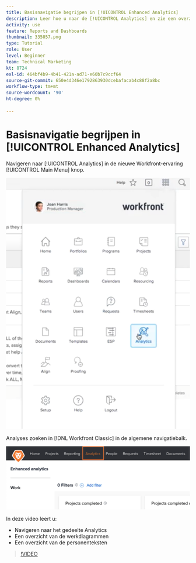 ```yaml
---
title: Basisnavigatie begrijpen in [!UICONTROL Enhanced Analytics]
description: Leer hoe u naar de [!UICONTROL Analytics] en zie een overzicht van de werkkaarten en de personenteksten in Workfront.
activity: use
feature: Reports and Dashboards
thumbnail: 335057.png
type: Tutorial
role: User
level: Beginner
team: Technical Marketing
kt: 8724
exl-id: 464bf4b9-4b41-421a-ad71-e60b7c9ccf64
source-git-commit: 650e4d346e1792863930dcebafacab4c88f2a8bc
workflow-type: tm+mt
source-wordcount: '90'
ht-degree: 0%

---
```


# Basisnavigatie begrijpen in [!UICONTROL Enhanced Analytics]

Navigeren naar [!UICONTROL Analytics] in de nieuwe Workfront-ervaring [!UICONTROL Main Menu] knop.

![Een afbeelding om de [!UICONTROL Analytics] in de Workfront [!UICONTROL main menu]](assets/Navigate-NWE.png)

Analyses zoeken in [!DNL Workfront Classic] in de algemene navigatiebalk.

![Een afbeelding om de [!UICONTROL Analytics] in de [!DNL Workfront Classic]](assets/Navigate-Classic.png)

In deze video leert u:

* Navigeren naar het gedeelte Analytics
* Een overzicht van de werkdiagrammen
* Een overzicht van de personenteksten

>[!VIDEO](https://video.tv.adobe.com/v/335057/?quality=12&learn=on)
